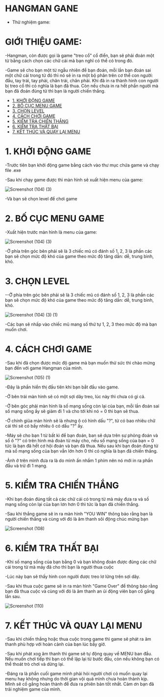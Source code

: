 # HANGMAN GANE
- Thử nghiệm game:

# GIỚI THIỆU GAME:

-Hangman, còn được gọi là game "treo cổ" cổ điển, bạn sẽ phải đoán một từ bằng cách chọn các chữ cái mà bạn nghĩ có thể có trong đó.

-Game sẽ cho bạn một từ ngẫu nhiên để bạn đoán, mỗi lần bạn đoán sai một chữ cái trong từ đó thì nó sẽ in ra một bộ phân trên cơ thể
con người: đầu, tay trái, tay phải, chân trái, chân phải. Khi đã in ra thành hình con người bị treo cổ thì có nghĩa là bạn đã thua.
Còn nếu chưa in ra hết phần người mà bạn đã đoán đúng từ thì bạn là người chiến thắng.
  
- [1. KHỞI ĐỘNG GAME](#1-khởi-động-game)
- [2. BỐ CỤC MENU GAME](#2-bố-cục-menu-game)
- [3. CHỌN LEVEL](#3-chọn-level)
- [4. CÁCH CHƠI GAME](#4-cách-chơi-game)
- [5. KIỂM TRA CHIẾN THẮNG](#5-kiểm-tra-chiến-thắng)
- [6. KIỂM TRA THẤT BẠI](#6-kiểm-tra-thất-bại)
- [7. KẾT THÚC VÀ QUAY LẠI MENU](#7-kết-thúc-và-quay-lại-menu)

# 1. KHỞI ĐỘNG GAME

-Trước tiên bạn khởi động game bằng cách vào thư mục chứa game và chạy file .exe

-Sau khi chạy game được thì màn hình sẽ xuất hiện menu của game:





![Screenshot (104) (3)](https://github.com/nguyenduy0312/GameHangMan/assets/160990102/b1b692ee-b44f-4c4f-ac57-24bd69a7342d)







-Và bạn sẽ chọn level để chơi game


# 2. BỐ CỤC MENU GAME

-Xuất hiện trước màn hình là menu của game:





![Screenshot (104) (3)](https://github.com/nguyenduy0312/GameHangMan/assets/160990102/4ef0e78f-55b6-4ec8-a269-345f2fdaad8f)





-Ở phía trên góc bên phải sẽ là 3 chiếc mũ có đánh số 1, 2, 3 là phần các bạn sẽ chọn mức độ khó của game theo mức độ tăng dần: dễ, trung bình, khó.

# 3. CHỌN LEVEL

--Ở phía trên góc bên phải sẽ là 3 chiếc mũ có đánh số 1, 2, 3 là phần các bạn sẽ chọn mức độ khó của game theo mức độ tăng dần: dễ, trung bình, khó.


![Screenshot (104) (3) (1)](https://github.com/nguyenduy0312/GameHangMan/assets/160990102/c996be2c-cf73-4684-9e5e-7f535a39f92e)



-Các bạn sẽ nhấp vào chiếc mũ mang số thứ tự 1, 2, 3 theo mức độ mà bạn muốn chơi.

# 4. CÁCH CHƠI GAME

-Sau khi đã chọn được mức độ game mà bạn muốn thử sức thì chào mừng bạn đến với game Hangman của mình.





![Screenshot (105) (1)](https://github.com/nguyenduy0312/GameHangMan/assets/160990102/493301f3-0e67-40b3-bece-645d784a2a5b)






-Đây là phần hiển thị đầu tiên khi bạn bắt đầu vào game.

-Ở bên trái màn hình sẽ có một sợi dây treo, lúc này thì chưa có gì cả. 

-Ở bên góc phải màn hình là số mạng sống còn lại của bạn, mỗi lần đoán sai số mạng sống ấy sẽ giảm đi 1 và cho tới khi nó = 0 thì bạn sẽ thua.

-Ở chính giũa màn hình sẽ là nhưng ô có hình dấu "?", từ có bao nhiêu chữ cái thì sẽ có bấy nhiêu ô có dấu "?" ấy.

-Máy sẽ cho bạn 1 từ bất kì để bạn đoán, ban sẽ dựa trên sự phỏng đoán và số ô "?" có trên hình mà đoán từ máy cho,
nếu số mạng sống của bạn = 0 tức là bạn đã hết cơ hội đoán và bạn đã thua. Nếu sau khi bạn đoán đúng từ mà số mạng
sống của bạn vẫn lớn hơn 0 thì có nghĩa là bạn đã chiến thắng.

-Ảnh ở trên mình đưa ra là do mình ấn nhầm 1 phím nên nó mới in ra phần đầu và trừ đi 1 mạng.

# 5. KIỂM TRA CHIẾN THẮNG

-Khi bạn đoán đúng tất cả các chữ cái có trong từ mà máy đưa ra và số mạng sống còn lại của bạn lơn hơn 0 thì tức là
bạn đã chiến thắng.

-Sau khi thắng game sẽ in ra màn  hình "YOU WIN" thông báo rằng bạn là người chiến thắng và cùng với đó là âm thanh sôi động
chúc mừng bạn






![Screenshot (108)](https://github.com/nguyenduy0312/GameHangMan/assets/160990102/ea437732-3114-4e0c-a633-771574ccfbf9)








# 6. KIỂM TRA THẤT BẠI

-Khi số mạng sống của bạn bằng 0 và bạn không đoán được đúng các chữ cái trong từ mà máy đã cho thì bạn là người thua cuộc

-Lúc này bạn sẽ thấy hình con người được treo lơ lửng trên sợi dây.

-Sau khi thua cuộc game sẽ in ra màn hình "Game Over" để thông báo rằng bạn đã thua cuộc và cùng với đó là âm thanh an ủi động
viên bạn cố gắng lần sau.







![Screenshot (110)](https://github.com/nguyenduy0312/GameHangMan/assets/160990102/2726f1bb-794f-4f5b-b351-82a04980357c)








# 7. KẾT THÚC VÀ QUAY LẠI MENU

-Sau khi chiến thắng hoặc thua cuộc trong game thì game sẽ phát ra âm thanh phù hợp với hoàn cảnh của bạn lúc bấy giờ.

-Sau khi phát xog âm thanh thì game sẽ tự động quay về MENU ban đầu. Nếu muốn chơi tiếp thì bạn có thể lặp lại từ bước đầu,
còn nếu không bạn có thể thoát trò chơi và dừng lại.

-Đáng ra là phần cuối game mình phải hỏi người chơi có muốn quay lại menu hay không nhưng do thời gian vội quá mình chưa hoàn
thành kịp. Mình sẽ cố gắng hoàn thành để đưa ra phiên bản tốt nhất. Cảm ơn bạn đã trải nghiệm game của mình.






